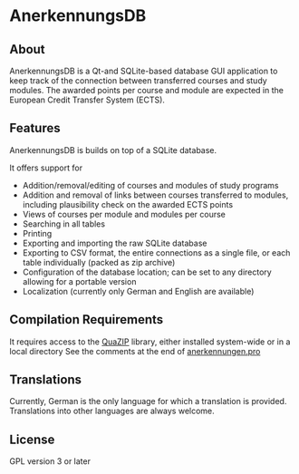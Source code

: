 # AnerkennungsDB

## About
AnerkennungsDB is a Qt-and SQLite-based database GUI application to keep track of the connection between transferred courses and study modules. The awarded points per course and module are expected in the European Credit Transfer System (ECTS).

## Features
AnerkennungsDB is builds on top of a SQLite database.

It offers support for
* Addition/removal/editing of courses and modules of study programs
* Addition and removal of links between courses transferred to modules, including plausibility check on the awarded ECTS points
* Views of courses per module and modules per course
* Searching in all tables
* Printing
* Exporting and importing the raw SQLite database
* Exporting to CSV format, the entire connections as a single file, or each table individually (packed as zip archive)
* Configuration of the database location; can be set to any directory allowing for a portable version
* Localization (currently only German and English are available)

## Compilation Requirements
It requires access to the [QuaZIP](https://github.com/stachenov/quazip) library, either installed system-wide or in a local directory
See the comments at the end of [anerkennungen.pro](./anerkennungen.pro)

## Translations
Currently, German is the only language for which a translation is provided. Translations into other languages are always welcome.

## License
GPL version 3 or later
